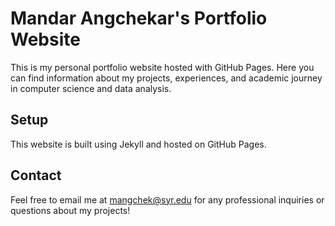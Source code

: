 # Mandar Angchekar's Portfolio Website

This is my personal portfolio website hosted with GitHub Pages. Here you can find information about my projects, experiences, and academic journey in computer science and data analysis.

## Setup
This website is built using Jekyll and hosted on GitHub Pages.

## Contact
Feel free to email me at [mangchek@syr.edu](mailto:mangchek@syr.edu) for any professional inquiries or questions about my projects!

